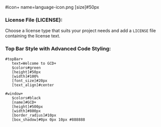 #icon+
   name=language-icon.png
   [size]#50px
   
### License File (LICENSE):

Choose a license type that suits your project needs and add a `LICENSE` file containing the license text.

### Top Bar Style with Advanced Code Styling:

```gcd
#topBar+
   text=Welcome to GCD+
   $colors#green
   [height]#50px
   [width]#100%
   [font_size]#20px
   [text_align]#center

#window+
   $colors#black
   [name]#GCD+
   [height]#500px
   [width]#800px
   [border_radius]#10px
   [box_shadow]#0px 0px 10px #888888
